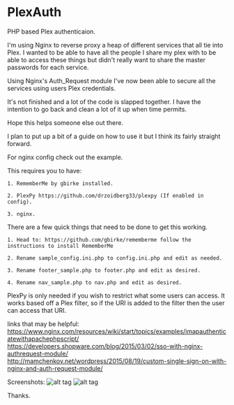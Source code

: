# PlexAuth
PHP based Plex authenticaion.

I'm using Nginx to reverse proxy a heap of different services that all tie into Plex.
I wanted to be able to have all the people I share my plex with to be able to access these things but didn't really want to share the master passwords for each service.

Using Nginx's Auth_Request module I've now been able to secure all the services using users Plex credentials.

It's not finished and a lot of the code is slapped together. I have the intention to go back and clean a lot of it up when time permits.

Hope this helps someone else out there.

I plan to put up a bit of a guide on how to use it but I think its fairly straight forward.

For nginx config check out the example.

This requires you to have:

	1. RememberMe by gbirke installed.
	
	2. PlexPy https://github.com/drzoidberg33/plexpy (If enabled in config).
	
	3. nginx.

There are a few quick things that need to be done to get this working.

	1. Head to: https://github.com/gbirke/rememberme follow the instructions to install RememberMe
	
	2. Rename sample_config.ini.php to config.ini.php and edit as needed.
	
	3. Rename footer_sample.php to footer.php and edit as desired.
	
	4. Rename nav_sample.php to nav.php and edit as desired.
	
PlexPy is only needed if you wish to restrict what some users can access. It works based off a Plex filter, so if the URI is added to the filter then the user can access that URI.

links that may be helpful:
https://www.nginx.com/resources/wiki/start/topics/examples/imapauthenticatewithapachephpscript/
https://developers.shopware.com/blog/2015/03/02/sso-with-nginx-authrequest-module/
http://mamchenkov.net/wordpress/2015/08/19/custom-single-sign-on-with-nginx-and-auth-request-module/


Screenshots:
![alt tag](https://raw.githubusercontent.com/hjone72/PlexAuth/master/screenshots/sign-in.JPG)
![alt tag](https://raw.githubusercontent.com/hjone72/PlexAuth/master/screenshots/signed-in.JPG)

Thanks.
